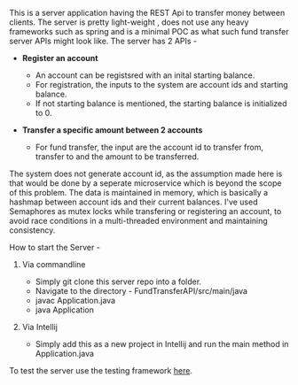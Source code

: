 This is a server application having the REST Api to transfer money between clients.
The server is pretty light-weight , does not use any heavy frameworks such as spring and is a minimal POC as what such fund transfer server APIs might look like.
The server has 2 APIs - 

* __Register an account__
	* An account can be registsred with an inital starting balance. 
	* For registration, the inputs to the system are account ids and starting balance.
	* If not starting balance is mentioned, the starting balance is initialized to 0.

* __Transfer a specific amount between 2 accounts__
	* For fund transfer, the input are the account id to transfer from, transfer to and the amount to be transferred.

The system does not generate account id, as the assumption made here is that would be done by a seperate 
microservice which is beyond the scope of this problem.
The data is maintained in memory, which is basically a hashmap between account ids and their current 
balances.
I've used Semaphores as mutex locks while transfering or registering an account, to avoid 
race conditions in a multi-threaded environment and maintaining consistency.

How to start the Server - 
1. Via commandline
	* Simply git clone this server repo into a folder.
	* Navigate to the directory - FundTransferAPI/src/main/java
	* javac Application.java
	* java Application

2. Via Intellij
	* Simply add this as a new project in Intellij and run the main method in Application.java

To test the server use the testing framework [here](https://github.com/kvermun/FundTransferAPITests).

   